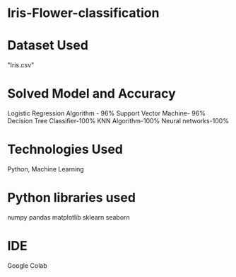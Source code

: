 # Iris-Flower-classification

# Dataset Used 

"Iris.csv"

# Solved Model and Accuracy
Logistic Regression Algorithm - 96%
Support Vector Machine- 96%
Decision Tree Classifier-100%
KNN Algorithm-100%
Neural networks-100%


# Technologies Used 

Python, Machine Learning

# Python libraries used 
numpy
pandas
matplotlib
sklearn
seaborn

# IDE 
Google Colab
